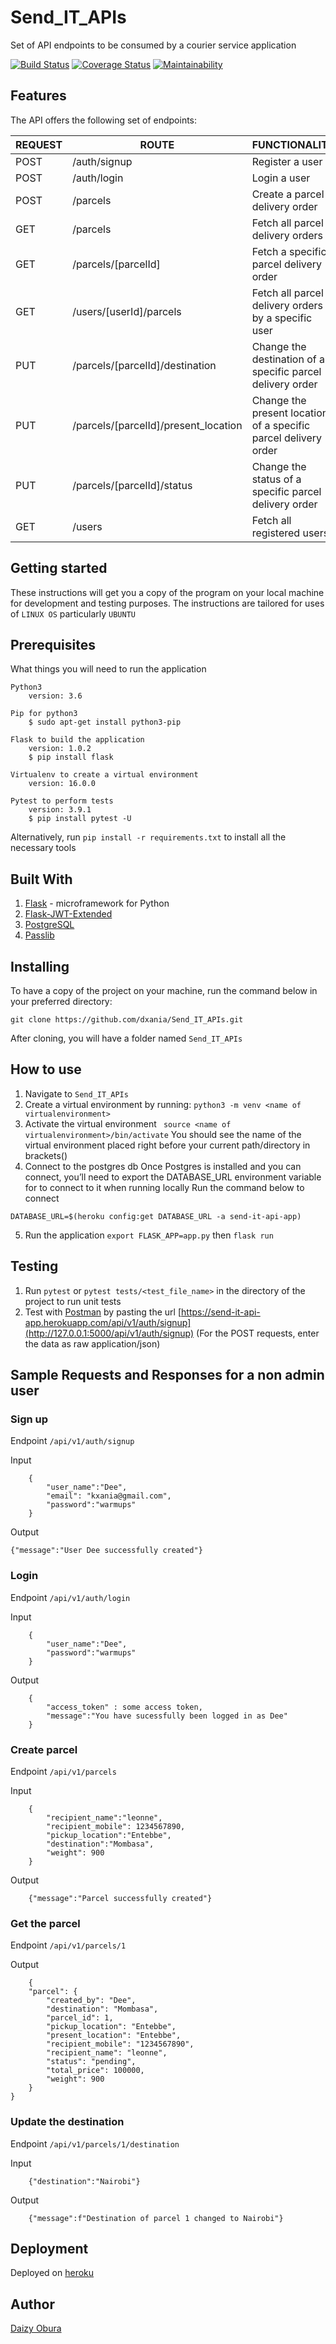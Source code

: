 # Send_IT_APIs
Set of API endpoints to be consumed by a courier service application 

[![Build Status](https://travis-ci.org/dxania/Send_IT_APIs.svg?branch=ft-send-IT-with-database)](https://travis-ci.org/dxania/Send_IT_APIs) 
[![Coverage Status](https://coveralls.io/repos/github/dxania/Send_IT_APIs/badge.svg?branch=ft-send-IT-with-database)](https://coveralls.io/github/dxania/Send_IT_APIs?branch=ft-send-IT-with-database) 
[![Maintainability](https://api.codeclimate.com/v1/badges/8dc6eba4cf7bb21cf416/maintainability)](https://codeclimate.com/github/dxania/Send_IT_APIs/maintainability)


## Features
The API offers the following set of endpoints:


  | REQUEST      | ROUTE                               | FUNCTIONALITY                                                      | PROTECTED  |
  |--------------|-------------------------------------|--------------------------------------------------------------------|------------|
  |  POST        | /auth/signup                        | Register a user                                                    |   NO       |
  |  POST        | /auth/login                         | Login a user                                                       |   NO       |
  |  POST        | /parcels                            | Create a parcel delivery order                                     |   YES      |
  |  GET         | /parcels                            | Fetch all parcel delivery orders                                   |   YES      |
  |  GET         | /parcels/[parcelId]                 | Fetch a specific parcel delivery order                             |   YES      |
  |  GET         | /users/[userId]/parcels             | Fetch all parcel delivery orders by a specific user                |   YES      |
  |  PUT         | /parcels/[parcelId]/destination     | Change the destination of a specific parcel delivery order         |   YES      |
  |  PUT         | /parcels/[parcelId]/present_location| Change the present location of a specific parcel delivery order    |   YES      |
  |  PUT         | /parcels/[parcelId]/status          | Change the status of a specific parcel delivery order              |   YES      |
  |  GET         | /users                              | Fetch all registered users                                         |   YES      |

## Getting started
These instructions will get you a copy of the program on your local machine for development and testing purposes. The instructions are tailored for uses of `LINUX OS` particularly `UBUNTU`

## Prerequisites
What things you will need to run the application

```
Python3
    version: 3.6
```
```
Pip for python3
    $ sudo apt-get install python3-pip
```
```
Flask to build the application
    version: 1.0.2
    $ pip install flask
```
```
Virtualenv to create a virtual environment
    version: 16.0.0
```
```
Pytest to perform tests
    version: 3.9.1
    $ pip install pytest -U
```
Alternatively, run `pip install -r requirements.txt` to install all the necessary tools

## Built With
1. [Flask](http://flask.pocoo.org/) -  microframework for Python
2. [Flask-JWT-Extended](https://flask-jwt-extended.readthedocs.io/en/latest/)
3. [PostgreSQL](https://www.postgresql.org/) 
4. [Passlib](https://passlib.readthedocs.io/en/stable/install.html)

## Installing
To have a copy of the project on your machine, run the command below in your preferred directory:

``` 
git clone https://github.com/dxania/Send_IT_APIs.git
```
After cloning, you will have a folder named `Send_IT_APIs`

## How to use
1. Navigate to `Send_IT_APIs`
2. Create a virtual environment by running:
``` python3 -m venv <name of virtualenvironment> ```
3. Activate the virtual environment
``` source <name of virtualenvironment>/bin/activate```
You should see the name of the virtual environment placed right before your current path/directory in brackets()
4. Connect to the postgres db
Once Postgres is installed and you can connect, you’ll need to export the DATABASE_URL environment variable for to connect to it when running locally
Run the command below to connect
```
DATABASE_URL=$(heroku config:get DATABASE_URL -a send-it-api-app)
```
5. Run the application
```export FLASK_APP=app.py``` then
```flask run```


## Testing
1. Run `pytest` or `pytest tests/<test_file_name>` in the directory of the project to run unit tests
2. Test with [Postman](https://www.getpostman.com/) by pasting the url [https://send-it-api-app.herokuapp.com/api/v1/auth/signup](http://127.0.0.1:5000/api/v1/auth/signup) (For the POST requests, enter the data as raw application/json)

## Sample Requests and Responses for a non admin user

### Sign up
Endpoint `/api/v1/auth/signup`

Input
```
    {
        "user_name":"Dee",
        "email": "kxania@gmail.com",
        "password":"warmups"
    }
```
Output 
```
{"message":"User Dee successfully created"}
```

### Login
Endpoint `/api/v1/auth/login`

Input
```
    {
        "user_name":"Dee",
        "password":"warmups"
    }
```

Output
```
    {
        "access_token" : some access token,
        "message":"You have sucessfully been logged in as Dee"
    }
```

### Create parcel
Endpoint `/api/v1/parcels`

Input
```
    {
        "recipient_name":"leonne",
        "recipient_mobile": 1234567890,
        "pickup_location":"Entebbe",
        "destination":"Mombasa",
        "weight": 900
    }
```
Output 

```
    {"message":"Parcel successfully created"}
```

### Get the parcel
Endpoint `/api/v1/parcels/1`

Output

```
    {
    "parcel": {
        "created_by": "Dee",
        "destination": "Mombasa",
        "parcel_id": 1,
        "pickup_location": "Entebbe",
        "present_location": "Entebbe",
        "recipient_mobile": "1234567890",
        "recipient_name": "leonne",
        "status": "pending",
        "total_price": 100000,
        "weight": 900
    }
}
```

### Update the destination
Endpoint `/api/v1/parcels/1/destination`

Input
```
    {"destination":"Nairobi"}    
```
Output
```
    {"message":f"Destination of parcel 1 changed to Nairobi"}
```

## Deployment
Deployed on [heroku](https://send-it-api-app.herokuapp.com/) 

## Author
[Daizy Obura](https://github.com/dxania/)